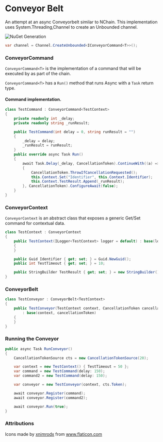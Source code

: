# Conveyor Belt

An attempt at an async Conveyorbelt similar to NChain. This implementation uses System.Threading,Channel to create an Unbounded channel.

![NuGet Generation](https://github.com/Talista/Conveyor/workflows/NuGet%20Generation/badge.svg)

```c#
var channel = Channel.CreateUnbounded<IConveyorCommand<T>>();
```

### ConveyorCommand<T>

`ConveyorCommand<T>` is the implementation of a command that will be executed by as part
of the chain.

`ConveyorCommand<T>` has a `Run()` method that runs Async with a `Task` return type.

#### Command implementation.

```csharp
class TestCommand : ConveyorCommand<TestContext>
{
    private readonly int _delay;
    private readonly string _runResult;

    public TestCommand(int delay = 0, string runResult = "")
    {
        _delay = delay;
        _runResult = runResult;
    }
    public override async Task Run()
    {
        await Task.Delay(_delay, CancellationToken).ContinueWith((a) =>
        {
            CancellationToken.ThrowIfCancellationRequested();
            this.Context.Set("Identifier", this.Context.Identifier);
            this.Context.TestResult.Append(_runResult);
        }, CancellationToken).ConfigureAwait(false);
    }
}
```

### ConveyorContext

`ConveyorContext` is an abstract class that exposes a generic Get/Set command
for contextual data.

```csharp
class TestContext : ConveyorContext
{
    public TestContext(ILogger<TestContext> logger = default) : base(logger)
    {
    }

    public Guid Identifier { get; set; } = Guid.NewGuid();
    public int TestTimeout { get; set; } = 10;

    public StringBuilder TestResult { get; set; } = new StringBuilder();
}
```

### ConveyorBelt<T>

```csharp
class TestConveyor : ConveyorBelt<TestContext>
{
    public TestConveyor(TestContext context, CancellationToken cancellationToken = default)
        : base(context, cancellationToken)
    {
    }
}
```

### Running the Conveyor

```csharp
public async Task RunConveyor()
{
    CancellationTokenSource cts = new CancellationTokenSource(20);

    var context = new TestContext() { TestTimeout = 50 };
    var command = new TestCommand(delay: 150);
    var command2 = new TestCommand(delay: 150);

    var conveyor = new TestConveyor(context, cts.Token);

    await conveyor.Register(command);
    await conveyor.Register(command2);

    await conveyor.Run(true);
}
```

### Attributions

<div>Icons made by <a href="https://www.flaticon.com/authors/xnimrodx" title="xnimrodx">xnimrodx</a> from <a href="https://www.flaticon.com/" title="Flaticon">www.flaticon.com</a></div>
